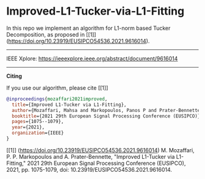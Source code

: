 # Improved-L1-Tucker-via-L1-Fitting
In this repo we implement an algorithm for L1-norm based Tucker Decomposition, as proposed in [[1]] (https://doi.org/10.23919/EUSIPCO54536.2021.9616014).


---
IEEE Xplore: https://ieeexplore.ieee.org/abstract/document/9616014


---
**Citing**

If you use our algorithm, please cite [[1]]

```bibtex
@inproceedings{mozaffari2021improved,
  title={Improved L1-Tucker via L1-Fitting},
  author={Mozaffari, Mahsa and Markopoulos, Panos P and Prater-Bennette, Ashley},
  booktitle={2021 29th European Signal Processing Conference (EUSIPCO)},
  pages={1075--1079},
  year={2021},
  organization={IEEE}
}
```
[[1]] (https://doi.org/10.23919/EUSIPCO54536.2021.9616014) M. Mozaffari, P. P. Markopoulos and A. Prater-Bennette, "Improved L1-Tucker via L1-Fitting," 2021 29th European Signal Processing Conference (EUSIPCO), 2021, pp. 1075-1079, doi: 10.23919/EUSIPCO54536.2021.9616014.